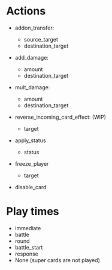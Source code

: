 # Actions
- addon_transfer:
    - source_target
    - destination_target

- add_damage:
    - amount
    - destination_target

- mult_damage:
    - amount
    - destination_target

- reverse_incoming_card_effect: (WIP)
    - target 

- apply_status
    - status

- freeze_player
    - target

- disable_card


# Play times
- immediate
- battle
- round
- battle_start
- response
- None (super cards are not played)
